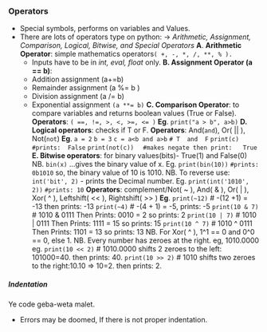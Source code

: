 ### Operators
- Special symbols, performs on variables and Values.
- There are lots of operators type on python:
-> *Arithmetic, Assignment, Comparison, Logical, Bitwise, and Special Operators*
**A**. **Arithmetic Operator**: simple mathematics operators`( +, -, *, /, **, % ).`
     - Inputs have to be in *int, eval, float* only.
**B. Assignment Operator (a == b)**:
   - Addition assignment (a+=b)
   - Remainder assignment (a %= b )
   - Division assignment (a /= b)
   - Exponential assignment `(a **= b)`
**C. Comparison Operator**: to compare variables and returns boolean values (True or False).
          **Operators**: `( ==, !=, >, <, >=, <= )`
          **Eg**.   `print("a > b", a>b)`
**D. Logical operators**: checks if T or F.
          **Operators**: And(`and`), Or( || ), Not(`not`)
          **Eg**.   `a = 2`
              `b = 3`
              `c = a<b and a>b`           `# T  and  F`
              `print(c)`                       ` #prints:  False`
              `print(not(c))`            `  #makes negate then print:   True`
**E. Bitwise operators**: for binary values(bits)-  True(1) and False(0)
         NB.  `bin(x)`     ...gives the binary value of x.
         Eg.   `print(bin(10))`   `#prints: 0b1010`    so, the binary value of 10 is 1010.
         NB.   To reverse use:  `int('bit', 2)` - prints the Decimal number.
         Eg.   `print(int('1010', 2))`   `#prints: 10`
    **Operators**: complement/Not( ~ ), And( & ), Or( | ), Xor( ^ ), Leftshift( << ), Rightshift( >> )
    **Eg**.    `print(~12)`             # -(12 +1) = -13    then prints:  -13
         `print(~4)`              # -(4 + 1) = -5,     prints:  -5
         `print(10 & 7)`     # 1010
                        & 0111
                Then Prints: 0010 = 2         so prints: 2
        `print(10 | 7)`     # 1010
                        | 0111
                Then Prints: 1111 = 15         so prints: 15
        `print(10 ^ 7)`     # 1010
                        ^ 0111
                Then Prints: 1101 = 13         so prints: 13
        NB.  For Xor( ^ ), 1^1 == 0  and  0^0 == 0,  else 1.
    NB. Every number has zeroes at the right.   eg,  1010.0000
    eg.   `print(10 << 2)`    # 1010.0000 shifts 2 zeroes to the left: 101000=40. then prints: 40.
        `print(10 >> 2)`    # 1010 shifts two zeroes to the right:10.10 => 10=2. then prints: 2.
##### Indentation
Ye code geba-weta malet.
- Errors may be doomed, If there is not proper indentation.